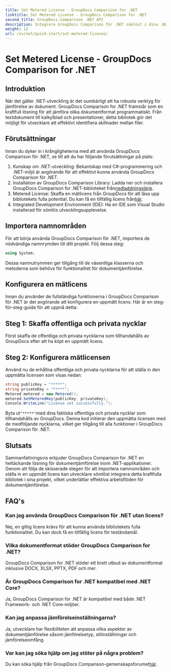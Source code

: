 ```yaml
---
title: Set Metered License - GroupDocs Comparison for .NET
linktitle: Set Metered License - GroupDocs Comparison for .NET
second_title: GroupDocs.Comparison .NET API
description: Integrera GroupDocs Comparison för .NET sömlöst i dina .NET-projekt för effektiva arbetsflöden för dokumentjämförelse.
weight: 12
url: /sv/net/quick-start/set-metered-license/
---
```


# Set Metered License - GroupDocs Comparison for .NET

## Introduktion
När det gäller .NET-utveckling är det oumbärligt att ha robusta verktyg för jämförelse av dokument. GroupDocs Comparison for .NET framstår som en kraftfull lösning för att jämföra olika dokumentformat programmatiskt. Från textdokument till kalkylblad och presentationer, detta bibliotek gör det möjligt för utvecklare att effektivt identifiera skillnader mellan filer.
## Förutsättningar
Innan du dyker in i krångligheterna med att använda GroupDocs Comparison för .NET, se till att du har följande förutsättningar på plats:
1. Kunskap om .NET-utveckling: Bekantskap med C#-programmering och .NET-miljö är avgörande för att effektivt kunna använda GroupDocs Comparison för .NET.
2.  Installation av GroupDocs Comparison Library: Ladda ner och installera GroupDocs Comparison for .NET-biblioteket från[nedladdningslänk](https://releases.groupdocs.com/comparison/net/).
3. Metered License: Skaffa en mätlicens från GroupDocs för att låsa upp bibliotekets fulla potential. Du kan få en tillfällig licens från[här](https://purchase.groupdocs.com/temporary-license/).
4. Integrated Development Environment (IDE): Ha en IDE som Visual Studio installerad för sömlös utvecklingsupplevelse.

## Importera namnområden
För att börja använda GroupDocs Comparison för .NET, importera de nödvändiga namnrymden till ditt projekt. Följ dessa steg:

```csharp
using System;
```
Dessa namnutrymmen ger tillgång till de väsentliga klasserna och metoderna som behövs för funktionalitet för dokumentjämförelse.
## Konfigurera en mätlicens
Innan du använder de fullständiga funktionerna i GroupDocs Comparison för .NET är det avgörande att konfigurera en uppmätt licens. Här är en steg-för-steg-guide för att uppnå detta:
## Steg 1: Skaffa offentliga och privata nycklar
Först skaffa de offentliga och privata nycklarna som tillhandahålls av GroupDocs efter att ha köpt en uppmätt licens.
## Steg 2: Konfigurera mätlicensen
Använd nu de erhållna offentliga och privata nycklarna för att ställa in den uppmätta licensen som visas nedan:
```csharp
string publicKey = "*****";
string privateKey = "*****";
Metered metered = new Metered();
metered.SetMeteredKey(publicKey, privateKey);
Console.WriteLine("License set successfully.");
```
 Byta ut`"*****"`med dina faktiska offentliga och privata nycklar som tillhandahålls av GroupDocs. Denna kod initierar den uppmätta licensen med de medföljande nycklarna, vilket ger tillgång till alla funktioner i GroupDocs Comparison för .NET.

## Slutsats
Sammanfattningsvis erbjuder GroupDocs Comparison for .NET en heltäckande lösning för dokumentjämförelse inom .NET-applikationer. Genom att följa de skisserade stegen för att importera namnområden och ställa in en uppmätt licens kan utvecklare sömlöst integrera detta kraftfulla bibliotek i sina projekt, vilket underlättar effektiva arbetsflöden för dokumentjämförelse.
## FAQ's
### Kan jag använda GroupDocs Comparison för .NET utan licens?
Nej, en giltig licens krävs för att kunna använda bibliotekets fulla funktionalitet. Du kan dock få en tillfällig licens för teständamål.
### Vilka dokumentformat stöder GroupDocs Comparison for .NET?
GroupDocs Comparison for .NET stöder ett brett utbud av dokumentformat inklusive DOCX, XLSX, PPTX, PDF och mer.
### Är GroupDocs Comparison for .NET kompatibel med .NET Core?
Ja, GroupDocs Comparison for .NET är kompatibel med både .NET Framework- och .NET Core-miljöer.
### Kan jag anpassa jämförelseinställningarna?
Ja, utvecklare har flexibiliteten att anpassa olika aspekter av dokumentjämförelse såsom jämförelsetyp, stilinställningar och jämförelseomfång.
### Var kan jag söka hjälp om jag stöter på några problem?
 Du kan söka hjälp från GroupDocs Comparison-gemenskapsforumet[här](https://forum.groupdocs.com/c/comparison/12).